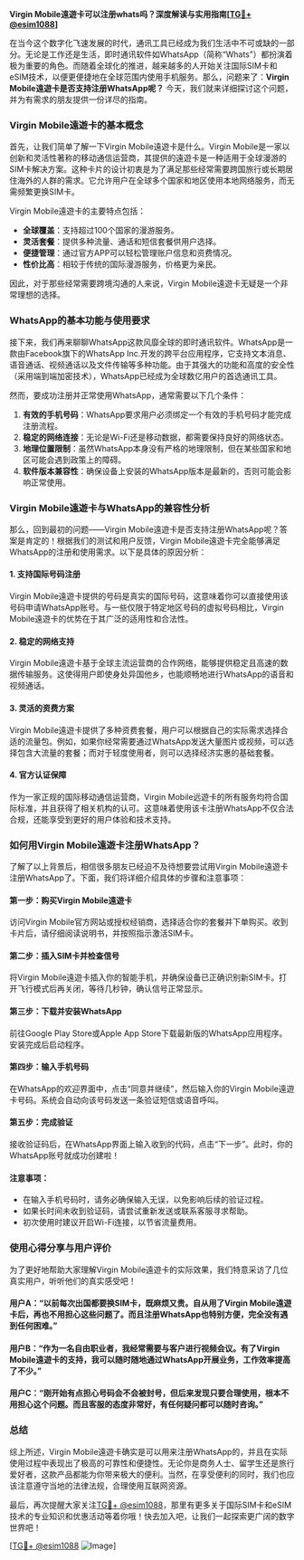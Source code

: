**Virgin Mobile遠遊卡可以注册whats吗？深度解读与实用指南[[TG💪+ @esim1088](https://t.me/s/esim1088)]**

在当今这个数字化飞速发展的时代，通讯工具已经成为我们生活中不可或缺的一部分。无论是工作还是生活，即时通讯软件如WhatsApp（简称“Whats”）都扮演着极为重要的角色。而随着全球化的推进，越来越多的人开始关注国际SIM卡和eSIM技术，以便更便捷地在全球范围内使用手机服务。那么，问题来了：**Virgin Mobile遠遊卡是否支持注册WhatsApp呢？** 今天，我们就来详细探讨这个问题，并为有需求的朋友提供一份详尽的指南。

### Virgin Mobile遠遊卡的基本概念

首先，让我们简单了解一下Virgin Mobile遠遊卡是什么。Virgin Mobile是一家以创新和灵活性著称的移动通信运营商，其提供的遠遊卡是一种适用于全球漫游的SIM卡解决方案。这种卡片的设计初衷是为了满足那些经常需要跨国旅行或长期居住海外的人群的需求。它允许用户在全球多个国家和地区使用本地网络服务，而无需频繁更换SIM卡。

Virgin Mobile遠遊卡的主要特点包括：

- **全球覆盖**：支持超过100个国家的漫游服务。
- **灵活套餐**：提供多种流量、通话和短信套餐供用户选择。
- **便捷管理**：通过官方APP可以轻松管理账户信息和资费情况。
- **性价比高**：相较于传统的国际漫游服务，价格更为亲民。

因此，对于那些经常需要跨境沟通的人来说，Virgin Mobile遠遊卡无疑是一个非常理想的选择。

### WhatsApp的基本功能与使用要求

接下来，我们再来聊聊WhatsApp这款风靡全球的即时通讯软件。WhatsApp是一款由Facebook旗下的WhatsApp Inc.开发的跨平台应用程序，它支持文本消息、语音通话、视频通话以及文件传输等多种功能。由于其强大的功能和高度的安全性（采用端到端加密技术），WhatsApp已经成为全球数亿用户的首选通讯工具。

然而，要成功注册并正常使用WhatsApp，通常需要以下几个条件：

1. **有效的手机号码**：WhatsApp要求用户必须绑定一个有效的手机号码才能完成注册流程。
2. **稳定的网络连接**：无论是Wi-Fi还是移动数据，都需要保持良好的网络状态。
3. **地理位置限制**：虽然WhatsApp本身没有严格的地理限制，但在某些国家和地区可能会遇到政策上的障碍。
4. **软件版本兼容性**：确保设备上安装的WhatsApp版本是最新的，否则可能会影响正常使用。

### Virgin Mobile遠遊卡与WhatsApp的兼容性分析

那么，回到最初的问题——Virgin Mobile遠遊卡是否支持注册WhatsApp呢？答案是肯定的！根据我们的测试和用户反馈，Virgin Mobile遠遊卡完全能够满足WhatsApp的注册和使用需求。以下是具体的原因分析：

#### 1. 支持国际号码注册
Virgin Mobile遠遊卡提供的号码是真实的国际号码，这意味着你可以直接使用该号码申请WhatsApp账号。与一些仅限于特定地区号码的虚拟号码相比，Virgin Mobile遠遊卡的优势在于其广泛的适用性和合法性。

#### 2. 稳定的网络支持
Virgin Mobile遠遊卡基于全球主流运营商的合作网络，能够提供稳定且高速的数据传输服务。这使得用户即使身处异国他乡，也能顺畅地进行WhatsApp的语音和视频通话。

#### 3. 灵活的资费方案
Virgin Mobile遠遊卡提供了多种资费套餐，用户可以根据自己的实际需求选择合适的流量包。例如，如果你经常需要通过WhatsApp发送大量图片或视频，可以选择包含大流量的套餐；而对于轻度使用者，则可以选择经济实惠的基础套餐。

#### 4. 官方认证保障
作为一家正规的国际移动通信运营商，Virgin Mobile远遊卡的所有服务均符合国际标准，并且获得了相关机构的认可。这意味着使用该卡注册WhatsApp不仅合法合规，还能享受到更好的用户体验和技术支持。

### 如何用Virgin Mobile遠遊卡注册WhatsApp？

了解了以上背景后，相信很多朋友已经迫不及待想要尝试用Virgin Mobile遠遊卡注册WhatsApp了。下面，我们将详细介绍具体的步骤和注意事项：

#### 第一步：购买Virgin Mobile遠遊卡
访问Virgin Mobile官方网站或授权经销商，选择适合你的套餐并下单购买。收到卡片后，请仔细阅读说明书，并按照指示激活SIM卡。

#### 第二步：插入SIM卡并检查信号
将Virgin Mobile遠遊卡插入你的智能手机，并确保设备已正确识别新SIM卡。打开飞行模式后再关闭，等待几秒钟，确认信号正常显示。

#### 第三步：下载并安装WhatsApp
前往Google Play Store或Apple App Store下载最新版的WhatsApp应用程序。安装完成后启动程序。

#### 第四步：输入手机号码
在WhatsApp的欢迎界面中，点击“同意并继续”，然后输入你的Virgin Mobile遠遊卡号码。系统会自动向该号码发送一条验证短信或语音呼叫。

#### 第五步：完成验证
接收验证码后，在WhatsApp界面上输入收到的代码，点击“下一步”。此时，你的WhatsApp账号就成功创建啦！

#### 注意事项：
- 在输入手机号码时，请务必确保输入无误，以免影响后续的验证过程。
- 如果长时间未收到验证码，请尝试重新发送或联系客服寻求帮助。
- 初次使用时建议开启Wi-Fi连接，以节省流量费用。

### 使用心得分享与用户评价

为了更好地帮助大家理解Virgin Mobile遠遊卡的实际效果，我们特意采访了几位真实用户，听听他们的真实感受吧！

#### 用户A：“以前每次出国都要换SIM卡，既麻烦又贵。自从用了Virgin Mobile遠遊卡后，再也不用担心这些问题了。而且注册WhatsApp也特别方便，完全没有遇到任何困难。”

#### 用户B：“作为一名自由职业者，我经常需要与客户进行视频会议。有了Virgin Mobile遠遊卡的支持，我可以随时随地通过WhatsApp开展业务，工作效率提高了不少。”

#### 用户C：“刚开始有点担心号码会不会被封号，但后来发现只要合理使用，根本不用担心这个问题。而且客服的态度非常好，有任何疑问都可以随时咨询。”

### 总结

综上所述，Virgin Mobile遠遊卡确实是可以用来注册WhatsApp的，并且在实际使用过程中表现出了极高的可靠性和便捷性。无论你是商务人士、留学生还是旅行爱好者，这款产品都能为你带来极大的便利。当然，在享受便利的同时，我们也应该注意遵守当地的法律法规，合理使用互联网资源。

最后，再次提醒大家关注[TG💪+ @esim1088](https://t.me/s/esim1088)，那里有更多关于国际SIM卡和eSIM技术的专业知识和优惠活动等着你哦！快去加入吧，让我们一起探索更广阔的数字世界吧！

[[TG💪+ @esim1088](https://t.me/s/esim1088) ![Image](https://i.postimg.cc/4NQfJmqS/Snipaste-2025-05-13-00-14-12.png)]